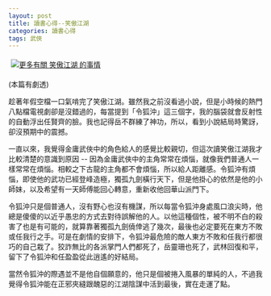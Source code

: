 ```yaml
---
layout: post
title: 讀書心得--笑傲江湖
categories: 讀書心得
tags: 武俠
---
```


<a href="http://www.anobii.com/books/笑傲江湖/9789573204398/016a93b54407fe296e/" title="更多有關 笑傲江湖 的事情" class="book-cover"><img src="http://image.anobii.com/anobi/image_book.php?type=5&item_id=016a93b54407fe296e&time=0" title="更多有關 笑傲江湖 的事情" alt="更多有關 笑傲江湖 的事情" style="padding: 5px;" /></a>

(本篇有劇透)

趁著年假空檔一口氣啃完了笑傲江湖。雖然我之前沒看過小說，但是小時候的熱門八點檔電視劇卻是沒錯過的，每當提到「令狐沖」這三個字，我的腦袋就會反射性的自動浮出任賢齊的臉。我也記得岳不群練了神功，所以，看到小說結局時驚訝，卻沒預期中的震撼。

一直以來，我覺得金庸武俠中的角色給人的感覺比較親切，但這次讀笑傲江湖我才比較清楚的意識到原因 -- 因為金庸武俠中的主角常常在煩惱，就像我們普通人一樣常常在煩惱。相較之下古龍的主角都不會煩惱，所以給人距離感。令狐沖有煩惱，即使他的武功已經登峰造極，獨孤九劍橫行天下，但是他掛心的依然是他的小師妹，以及希望有一天師傅能回心轉意，重新收他回華山派門下。

令狐沖只是個普通人，沒有野心也沒有機謀，所以每當令狐沖身處風口浪尖時，他總是傻傻的以近乎愚忠的方式去對待誤解他的人。以他這種個性，被不明不白的殺害了也是有可能的，就算靠著獨孤九劍僥倖逃了幾次，最後也必定要死在東方不敗或任我行之手。可是在劇情的安排下，令狐沖最危險的敵人東方不敗和任我行都很巧的自己栽了。狡詐無比的各派掌門人們都死了，岳靈珊也死了，武林回復和平，留下了令狐沖和任盈盈從此逍遙的好結局。

當然令狐沖的際遇並不是他自個願意的，他只是個被捲入風暴的單純的人，不過我覺得令狐沖能在正邪夾縫跟醜惡的江湖陰謀中活到最後，實在走運了點。
